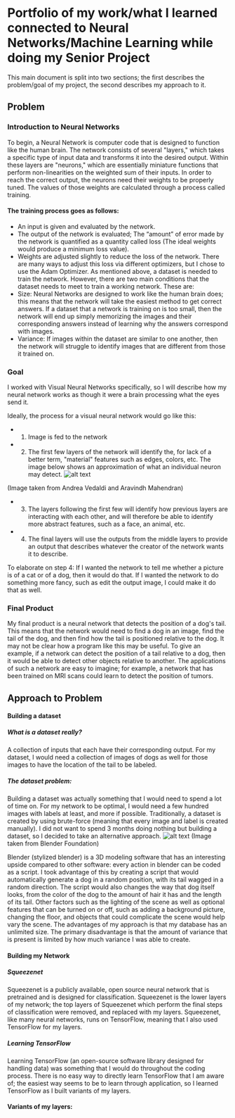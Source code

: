 # Portfolio of my work/what I learned connected to Neural Networks/Machine Learning while doing my Senior Project
This main document is split into two sections; the first describes the problem/goal of my project, the second describes my approach to it.


## Problem
### Introduction to Neural Networks
To begin, a Neural Network is computer code that is designed to function like the human brain. The network consists of several "layers," which takes a specific type of input data and transforms it into the desired output. Within these layers are "neurons," which are essentially miniature functions that perform non-linearities on the weighted sum of their inputs. In order to reach the correct output, the neurons need their weights to be properly tuned. The values of those weights are calculated through a process called training. 
#### The training process goes as follows:
 * An input is given and evaluated by the network.
 * The output of the network is evaluated; The “amount” of error made by the network is quantified as a quantity called loss (The ideal weights would produce a minimum loss value).
 * Weights are adjusted slightly to reduce the loss of the network. There are many ways to adjust this loss via different optimizers, but I chose to use the Adam Optimizer. 
As mentioned above, a dataset is needed to train the network. However, there are two main conditions that the dataset needs to meet to train a working network. These are:
 * Size: Neural Networks are designed to work like the human brain does; this means that the network will take the easiest method to get correct answers. If a dataset that a network is training on is too small, then the network will end up simply memorizing the images and their corresponding answers instead of learning why the answers correspond with images.
 * Variance: If images within the dataset are similar to one another, then the network will struggle to identify images that are different from those it trained on.


### Goal
I worked with Visual Neural Networks specifically, so I will describe how my neural network works as though it were a brain processing what the eyes send it.

Ideally, the process for a visual neural network would go like this:
* 1) Image is fed to the network
* 2) The first few layers of the network will identify the, for lack of a better term, "material" features such as edges, colors, etc. The image below shows an approximation of what an individual neuron may detect.
![alt text](http://cs231n.github.io/assets/cnnvis/filt1.jpeg) 

(Image taken from Andrea Vedaldi and Aravindh Mahendran)

* 3) The layers following the first few will identify how previous layers are interacting with each other, and will therefore be able to identify more abstract features, such as a face, an animal, etc.
* 4) The final layers will use the outputs from the middle layers to provide an output that describes whatever the creator of the network wants it to describe.

To elaborate on step 4: If I wanted the network to tell me whether a picture is of a cat or of a dog, then it would do that. If I wanted the network to do something more fancy, such as edit the output image, I could make it do that as well.



### Final Product
My final product is a neural network that detects the position of a dog's tail. This means that the network would need to find a dog in an image, find the tail of the dog, and then find how the tail is positioned relative to the dog. It may not be clear how a program like this may be useful. To give an example, if a network can detect the position of a tail relative to a dog, then it would be able to detect other objects relative to another. The applications of such a network are easy to imagine; for example, a network that has been trained on MRI scans could learn to detect the position of tumors. 


## Approach to Problem

#### Building a dataset
##### What is a dataset really?
A collection of inputs that each have their corresponding output. For my dataset, I would need a collection of images of dogs as well for those images to have the location of the tail to be labeled. 
##### The dataset problem:
Building a dataset was actually something that I would need to spend a lot of time on. For my network to be optimal, I would need a few hundred images with labels at least, and more if possible. Traditionally, a dataset is created by using brute-force (meaning that every image and label is created manually). I did not want to spend 3 months doing nothing but building a dataset, so I decided to take an alternative approach. 
![alt text](https://upload.wikimedia.org/wikipedia/commons/thumb/0/0c/Blender_logo_no_text.svg/1252px-Blender_logo_no_text.svg.png)
(Image taken from Blender Foundation)

Blender (stylized blender) is a 3D modeling software that has an interesting upside compared to other software: every action in blender can be coded as a script. I took advantage of this by creating a script that would automatically generate a dog in a random position, with its tail wagged in a random direction. The script would also changes the way that dog itself looks, from the color of the dog to the amount of hair it has and the length of its tail. Other factors such as the lighting of the scene as well as optional features that can be turned on or off, such as adding a background picture, changing the floor, and objects that could complicate the scene would help vary the scene. 
The advantages of my approach is that my database has an unlimited size. The primary disadvantage is that the amount of variance that is present is limited by how much variance I was able to create.

#### Building my Network
##### Squeezenet
Squeezenet is a publicly available, open source neural network that is pretrained and is designed for classification. Squeezenet is the lower layers of my network; the top layers of Squeezenet which perform the final steps of classification were removed, and replaced with my layers. Squeezenet, like many neural networks, runs on TensorFlow, meaning that I also used TensorFlow for my layers. 
##### Learning TensorFlow
Learning TensorFlow (an open-source software library designed for handling data) was something that I would do throughout the coding process. There is no easy way to directly learn TensorFlow that I am aware of; the easiest way seems to be to learn through application, so I learned TensorFlow as I built variants of my layers.

#### Variants of my layers:

